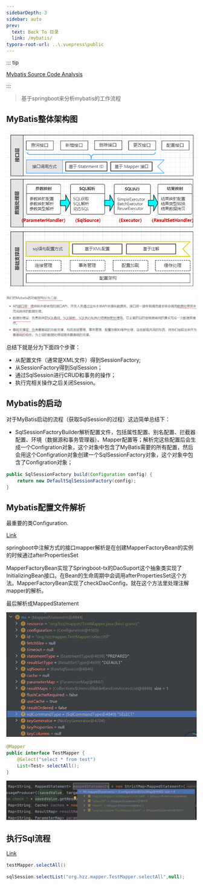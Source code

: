 ```yaml
---
sidebarDepth: 3
sidebar: auto
prev:
  text: Back To 目录
  link: /mybatis/
typora-root-url: ..\.vuepress\public
---
```




::: tip

[Mybatis Source Code Analysis](https://github.com/Q10Viking/learncode/tree/main/mybatis/mybatis-3-5.3.x-master)

:::

> 基于springboot来分析mybatis的工作流程

## MyBatis整体架构图

![img](/images/mybatis/1520)

![img](/images/mybatis/1522)

总结下就是分为下面四个步骤：

- 从配置文件（通常是XML文件）得到SessionFactory;
- 从SessionFactory得到SqlSession；
- 通过SqlSession进行CRUD和事务的操作；
- 执行完相关操作之后关闭Session。



## Mybatis的启动

对于MyBatis启动的流程（获取SqlSession的过程）这边简单总结下：

- SqlSessionFactoryBuilder解析配置文件，包括属性配置、别名配置、拦截器配置、环境（数据源和事务管理器）、Mapper配置等；解析完这些配置后会生成一个Configration对象，这个对象中包含了MyBatis需要的所有配置，然后会用这个Configration对象创建一个SqlSessionFactory对象，这个对象中包含了Configration对象；

```java
public SqlSessionFactory build(Configuration config) {
    return new DefaultSqlSessionFactory(config);
}
```



## Mybatis配置文件解析

最重要的类Configuration.

[Link](https://www.processon.com/view/link/642d1c4ff83a045cbc146e41)

<common-progresson-snippet src="https://www.processon.com/view/link/642d1c4ff83a045cbc146e41"/>

springboot中注解方式的接口mapper解析是在创建MapperFactoryBean的实例的时候通过afterPropertiesSet

MapperFactoryBean实现了Springboot-tx的DaoSuport这个抽象类实现了InitializingBean接口。在Bean的生命周期中会调用afterPropertiesSet这个方法。MapperFactoryBean实现了checkDaoConfig，就在这个方法里处理注解mapper的解析。

最后解析成MappedStatement

![image-20230405145003012](/images/mybatis/image-20230405145003012.png)

```java
@Mapper
public interface TestMapper {
    @Select("select * from test")
    List<Test> selectAll();
}
```

![image-20230405145705035](/images/mybatis/image-20230405145705035.png)



## 执行Sql流程

[Link](https://www.processon.com/view/link/642d3962847e3938662d69f6)

<common-progresson-snippet src="https://www.processon.com/view/link/642d3962847e3938662d69f6"/>

```java
testMapper.selectAll()
```

```java
sqlSession.selectList("org.hzz.mapper.TestMapper.selectAll",null);
```















